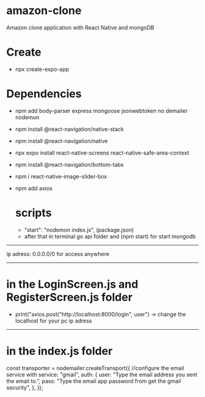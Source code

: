 # amazon-clone
Amazon clone application with React Native and mongoDB

# Create

- npx create-expo-app <appName>

# Dependencies

- npm add body-parser express mongoose jsonwebtoken no
demailer nodemon
- npm install @react-navigation/native-stack
- npm install @react-navigation/native
- npx expo install react-native-screens react-native-safe-area-context
- npm install @react-navigation/bottom-tabs
- npm i react-native-image-slider-box
- npm add axios

  # scripts
  -  "start": "nodemon index.js", (package.json)
  -  after that in terminal go api folder and (npm start) for start mongodb

------------------------------------------------------------

ip adress: 0.0.0.0/0 for access anywhere

--------------------------------------------------------------

# in the LoginScreen.js and RegisterScreen.js folder
 
 - print("axios.post("http://localhost:8000/login", user") 
-> change the localhost for your pc ip adress

--------------------------------------------------------------

# in the index.js folder 

  const transporter = nodemailer.createTransport({
    //configure the email service with
    service: "gmail",
    auth: {
      user: "Type the email address you sent the email to.",
      pass: "Type the email app password from get the gmail security",
    },
  });
